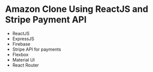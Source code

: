 # Amazon Clone Using ReactJS and Stripe Payment API

- ReactJS
- ExpressJS
- Firebase
- Stripe API for payments
- Flexbox
- Material UI
- React Router
